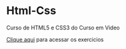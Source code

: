 # Html-Css
Curso de HTML5 e CSS3 do Curso em Video

<a href="Exercicios/ex001/">Clique aqui</a> para acessar os exercicios
